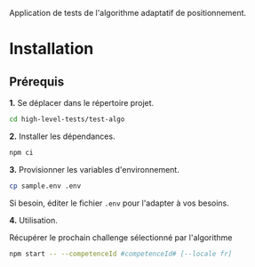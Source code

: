 Application de tests de l'algorithme adaptatif de positionnement.

# Installation

## Prérequis

**1.** Se déplacer dans le répertoire projet.

```bash
cd high-level-tests/test-algo
```

**2.** Installer les dépendances.

```bash
npm ci
```

**3.** Provisionner les variables d'environnement.

```bash
cp sample.env .env
```

Si besoin, éditer le fichier `.env` pour l'adapter à vos besoins.

**4.** Utilisation.

Récupérer le prochain challenge sélectionné par l'algorithme

```bash
npm start -- --competenceId #competenceId# [--locale fr]
```

